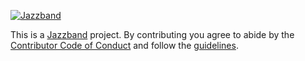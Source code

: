 [![Jazzband](https://jazzband.co/static/img/jazzband.svg)](https://jazzband.co/)

This is a [Jazzband](https://jazzband.co/) project. By contributing you agree to abide by the 
[Contributor Code of Conduct](https://jazzband.co/about/conduct) and follow the 
[guidelines](https://jazzband.co/about/guidelines).
